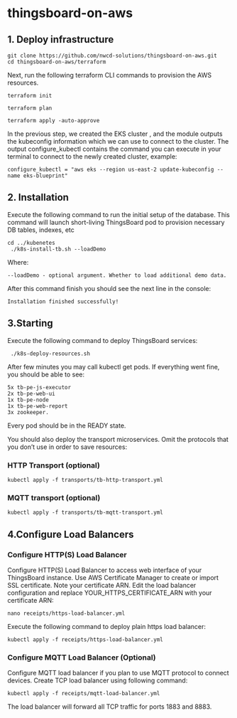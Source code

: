 # thingsboard-on-aws

## 1. Deploy infrastructure
```
git clone https://github.com/nwcd-solutions/thingsboard-on-aws.git
cd thingsboard-on-aws/terraform
```
Next, run the following terraform CLI commands to provision the AWS resources.
```
terraform init
```
```
terraform plan
```
```
terraform apply -auto-approve
```
In the previous step, we created the EKS cluster , and the module outputs the kubeconfig information which we can use to connect to the cluster.
The output configure_kubectl contains the command you can execute in your terminal to connect to the newly created cluster, example:
```
configure_kubectl = "aws eks --region us-east-2 update-kubeconfig --name eks-blueprint"
```

## 2. Installation
Execute the following command to run the initial setup of the database. This command will launch short-living ThingsBoard pod to provision necessary DB tables, indexes, etc

```
cd ../kubenetes
 ./k8s-install-tb.sh --loadDemo
```
Where:

    --loadDemo - optional argument. Whether to load additional demo data.

After this command finish you should see the next line in the console:
```
Installation finished successfully!
```
## 3.Starting

Execute the following command to deploy ThingsBoard services:
```
 ./k8s-deploy-resources.sh
```
After few minutes you may call kubectl get pods. If everything went fine, you should be able to see:

    5x tb-pe-js-executor
    2x tb-pe-web-ui
    1x tb-pe-node
    1x tb-pe-web-report
    3x zookeeper.
Every pod should be in the READY state.

You should also deploy the transport microservices. Omit the protocols that you don’t use in order to save resources:
### HTTP Transport (optional)
```
kubectl apply -f transports/tb-http-transport.yml
```
### MQTT transport (optional)
```
kubectl apply -f transports/tb-mqtt-transport.yml
```
## 4.Configure Load Balancers
### Configure HTTP(S) Load Balancer
Configure HTTP(S) Load Balancer to access web interface of your ThingsBoard instance. 
Use AWS Certificate Manager to create or import SSL certificate. Note your certificate ARN.
Edit the load balancer configuration and replace YOUR_HTTPS_CERTIFICATE_ARN with your certificate ARN:
```
nano receipts/https-load-balancer.yml
```
Execute the following command to deploy plain https load balancer:
```
kubectl apply -f receipts/https-load-balancer.yml
```
### Configure MQTT Load Balancer (Optional)
Configure MQTT load balancer if you plan to use MQTT protocol to connect devices.
Create TCP load balancer using following command:
```
kubectl apply -f receipts/mqtt-load-balancer.yml
```
The load balancer will forward all TCP traffic for ports 1883 and 8883.
